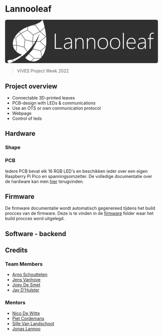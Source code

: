 # Lannooleaf

![logo](/img/logoNew.png)

> VIVES Project Week 2022

## Project overview

<!-- bijwerken -->

* Connectable 3D-printed leaves
* PCB-design with LEDs & communications
* Use an OTS or own communication protocol
* Webpage
* Control of leds

## Hardware

### Shape

<!-- afbeelding shape (Fusion 360?) -->

<!-- aanvullen -->

### PCB

<!-- afbeelding hardware -->

Iedere PCB bevat elk 16 RGB LED's en beschikken ieder over een eigen Raspberry Pi Pico en spanningsomzetter. De volledige documentatie over de hardware kan men [hier](./hardware/pcb/README.md) terugvinden.

## Firmware

<!-- afbeelding Pico? -->

<!-- aanvullen -->

De firmware documentatie wordt automatisch gegenereed tijdens het build procces van de firmware. Deze is te vinden in de [firmware](./firmware/) folder waar het build procces word uitgelegd.

## Software - backend

<!-- aanvullen -->

## Credits

### Team Members

* [Arno Schoutteten](https://github.com/madness007)
* [Jens Vanhove](https://github.com/JensVA)
* [Joey De Smet](https://github.com/JoeyDeSmet)
* [Jay D'Hulster](https://github.com/JayDHulster)

### Mentors

* [Nico De Witte](https://github.com/BioBoost)
* [Piet Cordemans](https://github.com/pcordemans)
* [Sille Van Landschoot](https://github.com/sillevl)
* [Jonas Lannoo](https://github.com/JonasLannoo)
